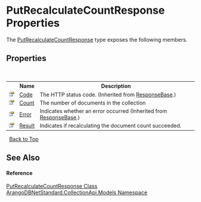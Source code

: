 # PutRecalculateCountResponse Properties
 

The <a href="83aa626c-5fe9-b5b5-f7d2-9ef30bf4d38a">PutRecalculateCountResponse</a> type exposes the following members.


## Properties
&nbsp;<table><tr><th></th><th>Name</th><th>Description</th></tr><tr><td>![Public property](media/pubproperty.gif "Public property")</td><td><a href="922e2e71-5e53-f5a3-4d6d-f64e5804b1fa">Code</a></td><td>
The HTTP status code.
 (Inherited from <a href="b8c7a1fd-0093-5432-e55a-419a225feba5">ResponseBase</a>.)</td></tr><tr><td>![Public property](media/pubproperty.gif "Public property")</td><td><a href="48b79dfc-0927-e7da-0c63-0471622e6bd5">Count</a></td><td>
The number of documents in the collection</td></tr><tr><td>![Public property](media/pubproperty.gif "Public property")</td><td><a href="a58d0f10-b6ad-19d7-c2d6-89ce71063824">Error</a></td><td>
Indicates whether an error occurred
 (Inherited from <a href="b8c7a1fd-0093-5432-e55a-419a225feba5">ResponseBase</a>.)</td></tr><tr><td>![Public property](media/pubproperty.gif "Public property")</td><td><a href="1b23a391-ba8f-fcad-e6bf-7003de75844f">Result</a></td><td>
Indicates if recalculating the document count succeeded.</td></tr></table>&nbsp;
<a href="#putrecalculatecountresponse-properties">Back to Top</a>

## See Also


#### Reference
<a href="83aa626c-5fe9-b5b5-f7d2-9ef30bf4d38a">PutRecalculateCountResponse Class</a><br /><a href="eddef630-2e74-9b99-ee5b-91305adea48b">ArangoDBNetStandard.CollectionApi.Models Namespace</a><br />